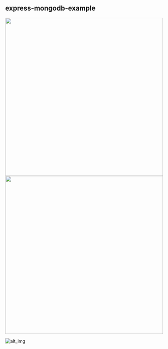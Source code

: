 ## express-mongodb-example

<img src="https://i.imgur.com/xLyd1AS.png" width="500" />
<img src="https://i.imgur.com/bFupoRK.png" width="500" />

![alt_img](![alt_img](https://i.imgur.com/bFupoRK.png))
